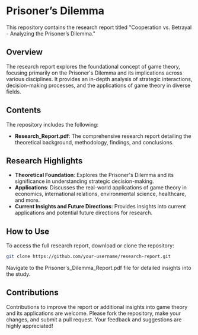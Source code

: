 # Prisoner’s Dilemma

This repository contains the research report titled "Cooperation vs. Betrayal - Analyzing the Prisoner’s Dilemma."

## Overview

The research report explores the foundational concept of game theory, focusing primarily on the Prisoner's Dilemma and its implications across various disciplines. It provides an in-depth analysis of strategic interactions, decision-making processes, and the applications of game theory in diverse fields.

## Contents

The repository includes the following:

- **Research_Report.pdf**: The comprehensive research report detailing the theoretical background, methodology, findings, and conclusions.
  
## Research Highlights

- **Theoretical Foundation**: Explores the Prisoner's Dilemma and its significance in understanding strategic decision-making.
- **Applications**: Discusses the real-world applications of game theory in economics, international relations, environmental science, healthcare, and more.
- **Current Insights and Future Directions**: Provides insights into current applications and potential future directions for research.

## How to Use

To access the full research report, download or clone the repository:
```bash
git clone https://github.com/your-username/research-report.git
```
Navigate to the Prisoner's_Dilemma_Report.pdf file for detailed insights into the study.

## Contributions
Contributions to improve the report or additional insights into game theory and its applications are welcome. Please fork the repository, make your changes, and submit a pull request.
Your feedback and suggestions are highly appreciated!

